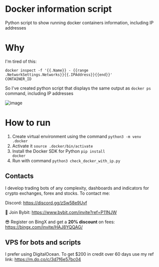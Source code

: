 # Docker information script
Python script to show running docker containers information, including IP addresses

# Why
I'm tired of this:

<code>docker inspect -f '{{.Name}} - {{range .NetworkSettings.Networks}}{{.IPAddress}}{{end}}' CONTAINER_ID</code>

So I've created python script that displays the same output as <code>docker ps</code> command, including IP addresses

![image](https://github.com/ryu878/docker_name_and_ip/assets/81808867/6e718914-47c3-4cd2-a475-c913a54990d5)

# How to run
1. Create virtual environment using the command
   <code>python3 -m venv .docker</code>
2. Activate it
  <code>source .docker/bin/activate</code>
3. Install the Docker SDK for Python
   <code>pip install docker</code>
4. Run with command <code>python3 check_docker_with_ip.py</code>


## Contacts
I develop trading bots of any complexity, dashboards and indicators for crypto exchanges, forex and stocks.
To contact me:

Discord: https://discord.gg/zSw58e9Uvf

🐀 Join Bybit: https://www.bybit.com/invite?ref=P11NJW

😎 Register on BingX and get a **20% discount** on fees: https://bingx.com/invite/HAJ8YQQAG/

## VPS for bots and scripts
I prefer using DigitalOcean. 
To get $200 in credit over 60 days use my ref link: https://m.do.co/c/3d7f6e57bc04
